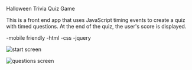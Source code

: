 Halloween Trivia Quiz Game

This is a front end app that uses JavaScript timing events to create a quiz with timed questions. At the end of the quiz, the user's score is displayed.

-mobile friendly
-html
-css
-jquery

![start screen](https://github.com/patricklennon/trivia-quiz-game/blob/master/Assets/Images/screenshot-2.png)

![questions screen](https://github.com/patricklennon/trivia-quiz-game/blob/master/Assets/Images/screenshot.png)

